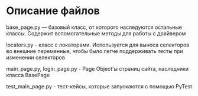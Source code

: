 # Описание файлов
base_page.py — базовый класс, от которого наследуются остальные классы. Содержит вспомогательные методы для работы с драйвером

locators.py - класс с локаторами. Используется для выноса селекторов во внешние переменные, чтобы было легче поддерживать тесты при изменении селекторов

main_page.py, login_page.py - Page Object'ы страниц сайта, наследники класса BasePage

test_main_page.py - тест-кейсы, которые запускаются с помощью PyTest